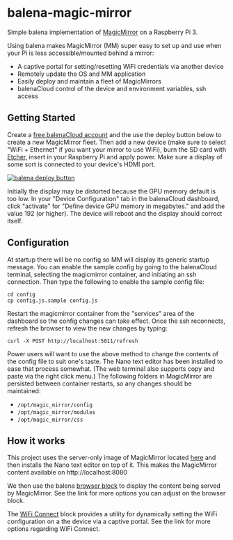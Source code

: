 # balena-magic-mirror
Simple balena implementation of [MagicMirror](https://magicmirror.builders/) on a Raspberry Pi 3.

Using balena makes MagicMirror (MM) super easy to set up and use when your Pi is less accessible/mounted behind a mirror:
- A captive portal for setting/resetting WiFi credentials via another device
- Remotely update the OS and MM application
- Easily deploy and maintain a fleet of MagicMirrors
- balenaCloud control of the device and environment variables, ssh access

## Getting Started
Create a [free balenaCloud account](https://dashboard.balena-cloud.com/signup?) and the use the deploy button below to create a new MagicMirror fleet. Then add a new device (make sure to select "WiFi + Ethernet" if you want your mirror to use WiFi), burn the SD card with [Etcher](https://www.balena.io/etcher/), insert in your Raspberry Pi and apply power. Make sure a display of some sort is connected to your device's HDMI port.

[![balena deploy button](https://www.balena.io/deploy.svg)](https://dashboard.balena-cloud.com/deploy?repoUrl=https://github.com/alanb128/balena-magic-mirror)

Initially the display may be distorted because the GPU memory default is too low. In your "Device Configuration" tab in the balenaCloud dashboard, click "activate" for "Define device GPU memory in megabytes." and add the value 192 (or higher). The device will reboot and the display should correct itself.

## Configuration
At startup there will be no config so MM will display its generic startup message. You can enable the sample config by going to the balenaCloud terminal, selecting the magicmirror container, and initiating an ssh connection. Then type the following to enable the sample config file:
```
cd config
cp config.js.sample config.js
```
Restart the magicmirror container from the "services" area of the dashboard so the config changes can take effect.
Once the ssh reconnects, refresh the browser to view the new changes by typing:
```
curl -X POST http://localhost:5011/refresh
```

Power users will want to use the above method to change the contents of the config file to suit one's taste. The Nano text editor has been installed to ease that process somewhat. (The web terminal also supports copy and paste via the right click menu.) The following folders in MagicMirror are persisted between container restarts, so any changes should be maintained:
- `/opt/magic_mirror/config`
- `/opt/magic_mirror/modules`
- `/opt/magic_mirror/css`

## How it works
This project uses the server-only image of MagicMirror located [here](https://hub.docker.com/r/bastilimbach/docker-magicmirror/) and then installs the Nano text editor on top of it. This makes the MagicMirror content available on http://localhost:8080

We then use the balena [browser block](https://github.com/balenablocks/browser) to display the content being served by MagicMirror. See the link for more options you can adjust on the browser block.

The [WiFi Connect](https://github.com/balenablocks/wifi-connect) block provides a utility for dynamically setting the WiFi configuration on a the device via a captive portal. See the link for more options regarding WiFi Connect.

